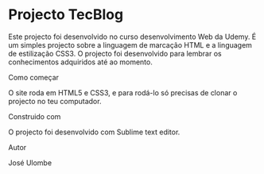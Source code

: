 # Projecto TecBlog


Este projecto foi desenvolvido no curso desenvolvimento Web da Udemy. É um simples projecto sobre a linguagem de marcação HTML e a linguagem de estilização CSS3.
O projecto foi desenvolvido para lembrar os conhecimentos adquiridos até ao momento.

Como começar

O site roda em HTML5 e CSS3, e para rodá-lo só precisas de clonar o projecto no teu computador.


Construido com

O projecto foi desenvolvido com Sublime text editor.

Autor

José Ulombe
